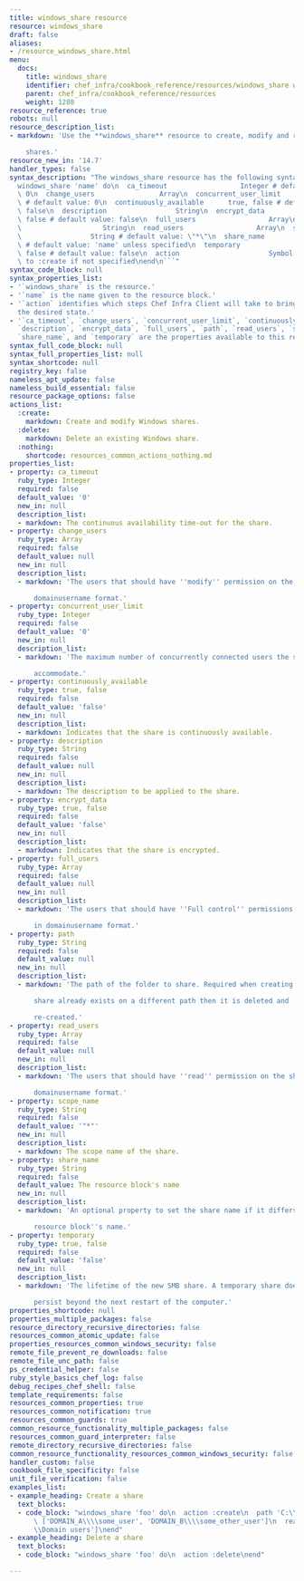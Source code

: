 ```yaml
---
title: windows_share resource
resource: windows_share
draft: false
aliases:
- /resource_windows_share.html
menu:
  docs:
    title: windows_share
    identifier: chef_infra/cookbook_reference/resources/windows_share windows_share
    parent: chef_infra/cookbook_reference/resources
    weight: 1280
resource_reference: true
robots: null
resource_description_list:
- markdown: 'Use the **windows_share** resource to create, modify and remove Windows

    shares.'
resource_new_in: '14.7'
handler_types: false
syntax_description: "The windows_share resource has the following syntax:\n\n``` ruby\n\
  windows_share 'name' do\n  ca_timeout                  Integer # default value:\
  \ 0\n  change_users                Array\n  concurrent_user_limit       Integer\
  \ # default value: 0\n  continuously_available      true, false # default value:\
  \ false\n  description                 String\n  encrypt_data                true,\
  \ false # default value: false\n  full_users                  Array\n  path    \
  \                    String\n  read_users                  Array\n  scope_name \
  \                 String # default value: \"*\"\n  share_name                  String\
  \ # default value: 'name' unless specified\n  temporary                   true,\
  \ false # default value: false\n  action                      Symbol # defaults\
  \ to :create if not specified\nend\n```"
syntax_code_block: null
syntax_properties_list:
- '`windows_share` is the resource.'
- '`name` is the name given to the resource block.'
- '`action` identifies which steps Chef Infra Client will take to bring the node into
  the desired state.'
- '`ca_timeout`, `change_users`, `concurrent_user_limit`, `continuously_available`,
  `description`, `encrypt_data`, `full_users`, `path`, `read_users`, `scope_name`,
  `share_name`, and `temporary` are the properties available to this resource.'
syntax_full_code_block: null
syntax_full_properties_list: null
syntax_shortcode: null
registry_key: false
nameless_apt_update: false
nameless_build_essential: false
resource_package_options: false
actions_list:
  :create:
    markdown: Create and modify Windows shares.
  :delete:
    markdown: Delete an existing Windows share.
  :nothing:
    shortcode: resources_common_actions_nothing.md
properties_list:
- property: ca_timeout
  ruby_type: Integer
  required: false
  default_value: '0'
  new_in: null
  description_list:
  - markdown: The continuous availability time-out for the share.
- property: change_users
  ruby_type: Array
  required: false
  default_value: null
  new_in: null
  description_list:
  - markdown: 'The users that should have ''modify'' permission on the share in

      domainusername format.'
- property: concurrent_user_limit
  ruby_type: Integer
  required: false
  default_value: '0'
  new_in: null
  description_list:
  - markdown: 'The maximum number of concurrently connected users the share can

      accommodate.'
- property: continuously_available
  ruby_type: true, false
  required: false
  default_value: 'false'
  new_in: null
  description_list:
  - markdown: Indicates that the share is continuously available.
- property: description
  ruby_type: String
  required: false
  default_value: null
  new_in: null
  description_list:
  - markdown: The description to be applied to the share.
- property: encrypt_data
  ruby_type: true, false
  required: false
  default_value: 'false'
  new_in: null
  description_list:
  - markdown: Indicates that the share is encrypted.
- property: full_users
  ruby_type: Array
  required: false
  default_value: null
  new_in: null
  description_list:
  - markdown: 'The users that should have ''Full control'' permissions on the share

      in domainusername format.'
- property: path
  ruby_type: String
  required: false
  default_value: null
  new_in: null
  description_list:
  - markdown: 'The path of the folder to share. Required when creating. If the

      share already exists on a different path then it is deleted and

      re-created.'
- property: read_users
  ruby_type: Array
  required: false
  default_value: null
  new_in: null
  description_list:
  - markdown: 'The users that should have ''read'' permission on the share in

      domainusername format.'
- property: scope_name
  ruby_type: String
  required: false
  default_value: '"*"'
  new_in: null
  description_list:
  - markdown: The scope name of the share.
- property: share_name
  ruby_type: String
  required: false
  default_value: The resource block's name
  new_in: null
  description_list:
  - markdown: 'An optional property to set the share name if it differs from the

      resource block''s name.'
- property: temporary
  ruby_type: true, false
  required: false
  default_value: 'false'
  new_in: null
  description_list:
  - markdown: 'The lifetime of the new SMB share. A temporary share does not

      persist beyond the next restart of the computer.'
properties_shortcode: null
properties_multiple_packages: false
resource_directory_recursive_directories: false
resources_common_atomic_update: false
properties_resources_common_windows_security: false
remote_file_prevent_re_downloads: false
remote_file_unc_path: false
ps_credential_helper: false
ruby_style_basics_chef_log: false
debug_recipes_chef_shell: false
template_requirements: false
resources_common_properties: true
resources_common_notification: true
resources_common_guards: true
common_resource_functionality_multiple_packages: false
resources_common_guard_interpreter: false
remote_directory_recursive_directories: false
common_resource_functionality_resources_common_windows_security: false
handler_custom: false
cookbook_file_specificity: false
unit_file_verification: false
examples_list:
- example_heading: Create a share
  text_blocks:
  - code_block: "windows_share 'foo' do\n  action :create\n  path 'C:\\\\foo'\n  full_users\
      \ ['DOMAIN_A\\\\some_user', 'DOMAIN_B\\\\some_other_user']\n  read_users ['DOMAIN_C\\\
      \\Domain users']\nend"
- example_heading: Delete a share
  text_blocks:
  - code_block: "windows_share 'foo' do\n  action :delete\nend"

---
```

